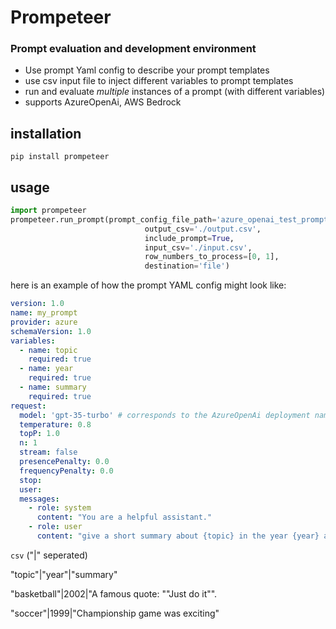 # Prompeteer
### Prompt evaluation and development environment

- Use prompt Yaml config to describe your prompt templates  
- use csv input file to inject different variables to prompt templates
- run and evaluate *multiple* instances of a prompt (with different variables)
- supports AzureOpenAi, AWS Bedrock

## installation
```shell
pip install prompeteer
```

## usage
```python
import prompeteer
prompeteer.run_prompt(prompt_config_file_path='azure_openai_test_prompt.yaml',
                              output_csv='./output.csv',
                              include_prompt=True,
                              input_csv='./input.csv',
                              row_numbers_to_process=[0, 1],
                              destination='file')
```

here is an example of how the prompt YAML config might look like:
```yaml
version: 1.0
name: my_prompt
provider: azure
schemaVersion: 1.0
variables:
  - name: topic
    required: true
  - name: year
    required: true
  - name: summary
    required: true
request:
  model: 'gpt-35-turbo' # corresponds to the AzureOpenAi deployment name
  temperature: 0.8
  topP: 1.0
  n: 1
  stream: false
  presencePenalty: 0.0
  frequencyPenalty: 0.0
  stop:
  user:
  messages:
    - role: system
      content: "You are a helpful assistant."
    - role: user
      content: "give a short summary about {topic} in the year {year} ahd here is a summary example"

```

```csv``` ("|" seperated)

"topic"|"year"|"summary"

"basketball"|2002|"A famous quote: ""Just do it"".

"soccer"|1999|"Championship game was exciting"

```